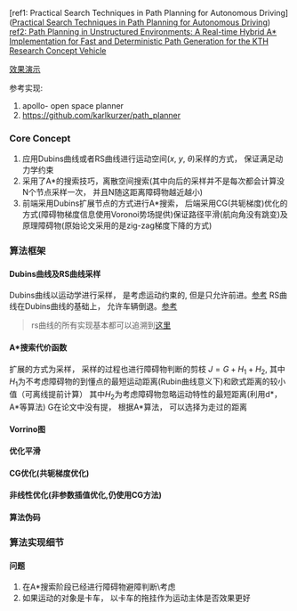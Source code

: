 [ref1: Practical Search Techniques in Path Planning for Autonomous Driving]([Practical Search Techniques in Path Planning for Autonomous Driving](https://ai.stanford.edu/%7Eddolgov/papers/dolgov_gpp_stair08.pdf))
[ref2: Path Planning in Unstructured Environments: A Real-time Hybrid A* Implementation for Fast and Deterministic Path Generation for the KTH Research Concept Vehicle](http://www.diva-portal.org/smash/get/diva2:1057261/FULLTEXT01.pdf)

[效果演示](https://demonstrations.wolfram.com/ShortestPathForForwardAndReverseMotionOfACar/)

参考实现:
1. apollo- open space planner
2. https://github.com/karlkurzer/path_planner
### Core Concept
1. 应用Dubins曲线或者RS曲线进行运动空间($x$, $y$, $\theta$)采样的方式， 保证满足动力学约束
2. 采用了A\*的搜索技巧，离散空间搜索(其中向后的采样并不是每次都会计算没N个节点采样一次， 并且N随这距离障碍物越近越小)
3. 前端采用Dubins扩展节点的方式进行A\*搜索， 后端采用CG(共轭梯度)优化的方式(障碍物梯度信息使用Voronoi势场提供)保证路径平滑(航向角没有跳变)及原理障碍物(原始论文采用的是zig-zag梯度下降的方式)

### 算法框架
#### Dubins曲线及RS曲线采样
Dubins曲线以运动学进行采样， 是考虑运动约束的, 但是只允许前进。[参考](https://gieseanw.wordpress.com/2012/10/21/a-comprehensive-step-by-step-tutorial-to-computing-dubins-paths/)
RS曲线在Dubins曲线的基础上， 允许车辆倒退。[参考](https://lavalle.pl/planning/node822.html)
> rs曲线的所有实现基本都可以追溯到[这里](http://msl.cs.uiuc.edu/~lavalle/cs326a/rs.c)

#### A\*搜索代价函数
扩展的方式为采样， 采样的过程也进行障碍物判断的剪枝
$J=G+H_1+H_2$, 
其中$H_1$为不考虑障碍物的到懂点的最短运动距离(Rubin曲线意义下)和欧式距离的较小值（可离线提前计算）
其中$H_2$为考虑障碍物忽略运动特性的最短距离(利用d*， A\*等算法)
G在论文中没有提， 根据A\*算法， 可以选择为走过的距离

#### Vorrino图

#### 优化平滑
#### CG优化(共轭梯度优化)

#### 非线性优化(非参数插值优化,仍使用CG方法)



#### 算法伪码

### 算法实现细节

#### 问题
1. 在A\*搜索阶段已经进行障碍物避障判断\考虑
2. 如果运动的对象是卡车， 以卡车的拖挂作为运动主体是否效果更好
